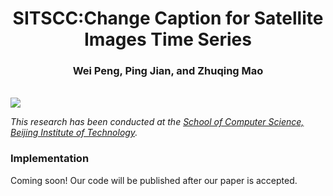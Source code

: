 <h1 align="center">SITSCC:Change Caption for Satellite Images Time Series</h1>

<h3 align="center"> Wei Peng, Ping Jian, and Zhuqing Mao</a></h3>
<br


![](figs/model.png)

*This research has been conducted at the [School of Computer Science, Beijing Institute of Technology](https://cs.bit.edu.cn/).*
    
    
### Implementation
Coming soon!
Our code will be published after our paper is accepted.
